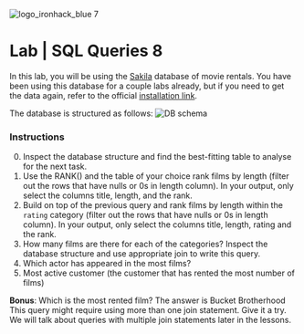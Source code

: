 ![logo_ironhack_blue 7](https://user-images.githubusercontent.com/23629340/40541063-a07a0a8a-601a-11e8-91b5-2f13e4e6b441.png)

# Lab | SQL Queries 8

In this lab, you will be using the [Sakila](https://dev.mysql.com/doc/sakila/en/) database of movie rentals. You have been using this database for a couple labs already, but if you need to get the data again, refer to the official [installation link](https://dev.mysql.com/doc/sakila/en/sakila-installation.html).

The database is structured as follows:
![DB schema](https://education-team-2020.s3-eu-west-1.amazonaws.com/data-analytics/database-sakila-schema.png)

### Instructions

0. Inspect the database structure and find the best-fitting table to analyse for the next task.
1. Use the RANK() and the table of your choice rank films by length (filter out the rows that have nulls or 0s in length column). In your output, only select the columns title, length, and the rank.  
2. Build on top of the previous query and rank films by length within the `rating` category (filter out the rows that have nulls or 0s in length column). In your output, only select the columns title, length, rating and the rank.  
3. How many films are there for each of the categories? Inspect the database structure and use appropriate join to write this query.
4. Which actor has appeared in the most films?
5. Most active customer (the customer that has rented the most number of films)

**Bonus**: Which is the most rented film?
The answer is Bucket Brotherhood
This query might require using more than one join statement. Give it a try. We will talk about queries with multiple join statements later in the lessons.
